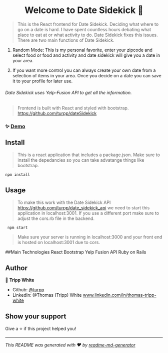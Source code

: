 <h1 align="center">Welcome to Date Sidekick 👋</h1>
<p>
</p>

> This is the React frontend for Date Sidekick. Deciding what where to go on a date is hard. I have spent countless hours debating what place to eat at or what activity to do. Date Sidekick fixes this issues. There are two main functions of Date Sidekick. 

1. Random Mode: This is my personal favorite, enter your zipcode and select food or food and activity and date sidekick will give you a date in your area. 

2. If you want more control you can always create your own date from a selection of items in your area. Once you decide on a date you can save it to your profile for later use. 

###### Date Sidekick uses Yelp-Fusion API to get all the information. 

>Frontend is built with React and styled with bootstrap. https://github.com/turpp/dateSidekick

### ✨ [Demo](https://www.youtube.com/watch?v=9xRFcWP8kOo)

## Install
>This is a react application that includes a package.json. Make sure to install the depedancies so you can take advatange things like bootstrap.
```sh
npm install
```

## Usage

>To make this work with the Date Sidekick API https://github.com/turpp/date_sidekick_api we need to start this application in localhost:3001. If you use a different port make sure to adjust the cors.rb file in the backend.
```javascript
 npm start
```
> Make sure your server is running in localhost:3000 and your front end is hosted on localhost:3001 due to cors.

##Main Technologies
React
Bootstrap
Yelp Fusion API
Ruby on Rails


## Author

👤 **Tripp White**

* Github: [@turpp](https://github.com/turpp)
* LinkedIn: @Thomas (Tripp) White www.linkedin.com/in/thomas-tripp-white

## Show your support

Give a ⭐️ if this project helped you!

***
_This README was generated with ❤️ by [readme-md-generator](https://github.com/kefranabg/readme-md-generator)_
